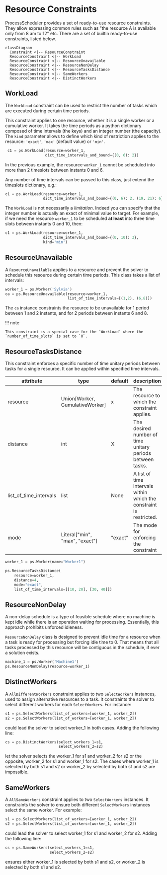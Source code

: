 # Resource Constraints

ProcessScheduler provides a set of ready-to-use resource constraints. They allow expressing common rules such as "the resource A is available only from 8 am to 12" etc. There are a set of builtin ready-to-use constraints, listed below.

``` mermaid
classDiagram
  Constraint <|-- ResourceConstraint
  ResourceConstraint <|-- WorkLoad
  ResourceConstraint <|-- ResourceUnavailable
  ResourceConstraint <|-- ResourceNonDelay
  ResourceConstraint <|-- ResourceTasksDistance
  ResourceConstraint <|-- SameWorkers
  ResourceConstraint <|-- DistinctWorkers
```

## WorkLoad

The `WorkLoad` constraint can be used to restrict the number of tasks which are executed during  certain time periods.

This constraint applies to one resource, whether it is a single worker or a cumulative worker. It takes the time periods as a python dictionary composed of time intervals (the keys) and an integer number (the capacity). The `kind` parameter allows to define which kind of restriction applies to the resource: `'exact'`, `'max'` (default value) or `'min'`.

``` py
 c1 = ps.WorkLoad(resource=worker_1,
                  dict_time_intervals_and_bound={(0, 6): 2})
```

In the previous example, the resource `worker_1` cannot be scheduled into more than 2 timeslots between instants 0 and 6.

Any number of time intervals can be passed to this class, just extend the timeslots dictionary, e.g.:

``` py
c1 = ps.WorkLoad(resource=worker_1,
                 dict_time_intervals_and_bound={(0, 6): 2, (19, 21): 6})
```

The `WorkLoad` is not necessarily a *limitation*. Indeed you can specify that the integer number is actually an exact of minimal value to target. For example, if we need the resource `worker_1` to be scheduled **at least** into three time slots between instants 0 and 10, then:

``` py
c1 = ps.WorkLoad(resource=worker_1,
                 dict_time_intervals_and_bound={(0, 10): 3},
                 kind='min')
```

## ResourceUnavailable

A `ResourceUnavailable` applies to a resource and prevent the solver to schedule this resource during certain time periods. This class takes a list of intervals:

``` py
worker_1 = ps.Worker('Sylvia')
ca = ps.ResourceUnavailable(resource=worker_1,
                            list_of_time_intervals=[(1,2), (6,8)])
```

The `ca` instance constraints the resource to be unavailable for 1 period between 1 and 2 instants, and for 2 periods between instants 6 and 8.

!!! note

    This constraint is a special case for the `WorkLoad` where the `number_of_time_slots` is set to `0`.


## ResourceTasksDistance

This constraint enforces a specific number of time unitary periods between tasks for a single resource. It can be applied within specified time intervals.

| attribute | type | default | description |
| --------- | ---- | ------- | ----------- |
| resource  | Union[Worker, CumulativeWorker] | x | The resource to which the constraint applies.|
| distance  | int  |   X     | The desired number of time unitary periods between tasks.|
| list_of_time_intervals | list | None | A list of time intervals within which the constraint is restricted.|
| mode | Literal["min", "max", "exact"] | "exact" | The mode for enforcing the constraint |

``` py
worker_1 = ps.Worker(name="Worker1")

ps.ResourceTasksDistance(
    resource=worker_1,
    distance=4,
    mode="exact",
    list_of_time_intervals=[[10, 20], [30, 40]])
```

## ResourceNonDelay

A non-delay schedule is a type of feasible schedule where no machine is kept idle while there is an operation waiting for processing. Essentially, this approach prohibits unforced idleness.

`ResourceNonDelay` class is designed to prevent idle time for a resource when a task is ready for processing but forcing idle time to 0. That means that all tasks processed by this resource will be contiguous in the schedule, if ever a solution exists.

``` py
machine_1 = ps.Worker('Machine1')
ps.ResourceNonDelay(resource=worker_1)
```

## DistinctWorkers

A `AllDifferentWorkers` constraint applies to two `SelectWorkers` instances, used to assign alternative resources to a task. It constraints the solver to select different workers for each `SelectWorkers`. For instance:

``` py
s1 = ps.SelectWorkers(list_of_workers=[worker_1, worker_2])
s2 = ps.SelectWorkers(list_of_workers=[worker_1, worker_2])
```

could lead the solver to select worker_1 in both cases. Adding the following line:

``` py
cs = ps.DistinctWorkers(select_workers_1=s1,
                        select_workers_2=s2)
```

let the solver selects the worker_1 for s1 and worker_2 for s2 or the opposite, worker_2 for s1 and worker_1 for s2. The cases where worker_1 is selected by both s1 and s2 or worker_2 by selected by both s1 and s2 are impossible.

## SameWorkers

A `AllSameWorkers` constraint applies to two `SelectWorkers` instances. It constraints the solver to ensure both different `SelectWorkers` instances select the same worker. For example:

``` py
s1 = ps.SelectWorkers(list_of_workers=[worker_1, worker_2])
s2 = ps.SelectWorkers(list_of_workers=[worker_1, worker_2])
```

could lead the solver to select worker_1 for s1 and worker_2 for s2. Adding the following line:

``` py
cs = ps.SameWorkers(select_workers_1=s1,
                    select_workers_2=s2)
```

ensures either worker_1 is selected by both s1 and s2, or worker_2 is selected by both s1 and s2.
